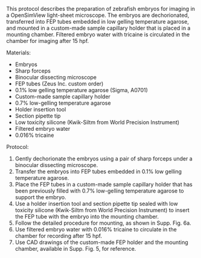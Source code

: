 This protocol describes the preparation of zebrafish embryos for imaging in a 
OpenSimView light-sheet microscope. The embryos are dechorionated, transferred 
into FEP tubes embedded in low gelling temperature agarose, and mounted in a 
custom-made sample capillary holder that is placed in a mounting chamber. 
Filtered embryo water with tricaine is circulated in the chamber for imaging after 15 hpf.

Materials:

- Embryos
- Sharp forceps
- Binocular dissecting microscope
- FEP tubes (Zeus Inc. custom order)
- 0.1% low gelling temperature agarose (Sigma, A0701)
- Custom-made sample capillary holder
- 0.7% low-gelling temperature agarose
- Holder insertion tool
- Section pipette tip
- Low toxicity silicone (Kwik-Siltm from World Precision Instrument)
- Filtered embryo water
- 0.016% tricaine

Protocol:

1. Gently dechorionate the embryos using a pair of sharp forceps under a binocular dissecting microscope.
2. Transfer the embryos into FEP tubes embedded in 0.1% low gelling temperature agarose.
3. Place the FEP tubes in a custom-made sample capillary holder that has been previously filled with 0.7% low-gelling temperature agarose to support the embryo.
4. Use a holder insertion tool and section pipette tip sealed with low toxicity silicone (Kwik-Siltm from World Precision Instrument) to insert the FEP tube with the embryo into the mounting chamber.
5. Follow the detailed procedure for mounting, as shown in Supp. Fig. 6a.
6. Use filtered embryo water with 0.016% tricaine to circulate in the chamber for recording after 15 hpf.
7. Use CAD drawings of the custom-made FEP holder and the mounting chamber, available in Supp. Fig. 5, for reference.
